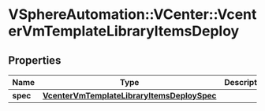 # VSphereAutomation::VCenter::VcenterVmTemplateLibraryItemsDeploy

## Properties
Name | Type | Description | Notes
------------ | ------------- | ------------- | -------------
**spec** | [**VcenterVmTemplateLibraryItemsDeploySpec**](VcenterVmTemplateLibraryItemsDeploySpec.md) |  | 


